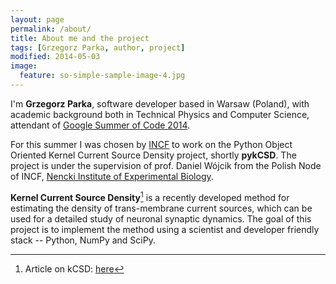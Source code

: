 ```yaml
---
layout: page
permalink: /about/
title: About me and the project
tags: [Grzegorz Parka, author, project]
modified: 2014-05-03
image:
  feature: so-simple-sample-image-4.jpg
---
```


I'm **Grzegorz Parka**, software developer based in Warsaw (Poland), with academic background both in Technical Physics and Computer Science, attendant of [Google Summer of Code 2014](http://www.google-melange.com/gsoc/homepage/google/gsoc2014).

For this summer I was chosen by [INCF](http://www.incf.org/) to work on the Python Object Oriented Kernel Current Source Density project, shortly **pykCSD**. The project is under the supervision of prof. Daniel Wójcik from the Polish Node of INCF, [Nencki Institute of Experimental Biology](http://en.nencki.gov.pl/).

**Kernel Current Source Density**[^1] is a recently developed method for estimating the density of trans-membrane current sources, which can be used for a detailed study of neuronal synaptic dynamics. The goal of this project is to implement the method using a scientist and developer friendly stack -- Python, NumPy and SciPy.

[^1]: Article on kCSD: [here](http://www.neuroinf.pl/Members/danek/homepage/preprints/Article.2010-10-12.1044/getFile)
